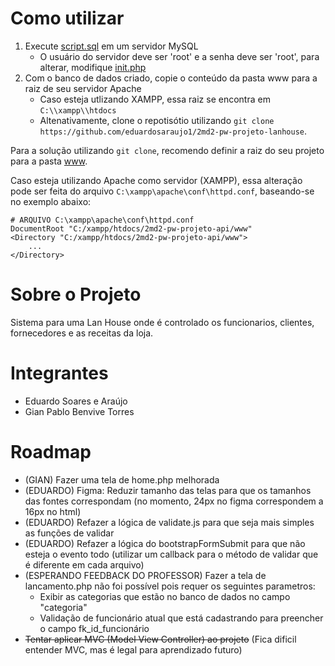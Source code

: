# Como utilizar

1.  Execute [script.sql](project-data/banco-de-dados/script.sql) em um servidor MySQL
    -   O usuário do servidor deve ser 'root' e a senha deve ser 'root', para alterar, modifique [init.php](www/database/init.php)
2.  Com o banco de dados criado, copie o conteúdo da pasta www para a raiz de seu servidor Apache
    -   Caso esteja utlizando XAMPP, essa raiz se encontra em `C:\\xampp\\htdocs`
    -   Altenativamente, clone o repotisótio utilizando `git clone https://github.com/eduardosaraujo1/2md2-pw-projeto-lanhouse`.

Para a solução utilizando `git clone`, recomendo definir a raiz do seu projeto para a pasta [www](./www).

Caso esteja utilizando Apache como servidor (XAMPP), essa alteração pode ser feita do arquivo `C:\xampp\apache\conf\httpd.conf`, baseando-se no exemplo abaixo:

```
# ARQUIVO C:\xampp\apache\conf\httpd.conf
DocumentRoot "C:/xampp/htdocs/2md2-pw-projeto-api/www"
<Directory "C:/xampp/htdocs/2md2-pw-projeto-api/www">
    ...
</Directory>
```

# Sobre o Projeto

Sistema para uma Lan House onde é controlado os funcionarios, clientes, fornecedores e as receitas da loja.

# Integrantes

-   Eduardo Soares e Araújo
-   Gian Pablo Benvive Torres

# Roadmap

-   (GIAN) Fazer uma tela de home.php melhorada
-   (EDUARDO) Figma: Reduzir tamanho das telas para que os tamanhos das fontes correspondam (no momento, 24px no figma correspondem a 16px no html)
-   (EDUARDO) Refazer a lógica de validate.js para que seja mais simples as funções de validar
-   (EDUARDO) Refazer a lógica do bootstrapFormSubmit para que não esteja o evento todo (utilizar um callback para o método de validar que é diferente em cada arquivo)
-   (ESPERANDO FEEDBACK DO PROFESSOR) Fazer a tela de lancamento.php não foi possível pois requer os seguintes parametros:
    -   Exibir as categorias que estão no banco de dados no campo "categoria"
    -   Validação de funcionário atual que está cadastrando para preencher o campo fk_id_funcionário
-   ~~Tentar aplicar MVC (Model View Controller) ao projeto~~ (Fica dificil entender MVC, mas é legal para aprendizado futuro)

